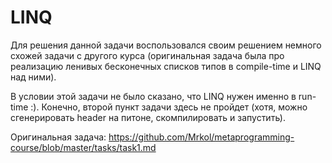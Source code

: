 # LINQ

Для решения данной задачи воспользовался своим решением немного схожей задачи с другого курса (оригинальная задача была про реализацию ленивых бесконечных списков типов в compile-time и LINQ над ними).

В условии этой задачи не было сказано, что LINQ нужен именно в run-time :). Конечно, второй пункт задачи здесь не пройдет (хотя, можно сгенерировать header на питоне, скомпилировать и запустить).

Оригинальная задача: https://github.com/Mrkol/metaprogramming-course/blob/master/tasks/task1.md